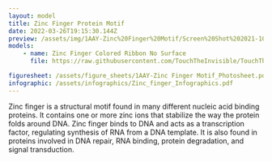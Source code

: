 ```yaml
---
layout: model
title: Zinc Finger Protein Motif
date: 2022-03-26T19:15:30.144Z
preview: /assets/img/1AAY-Zinc%20Finger%20Motif/Screen%20Shot%202021-10-20%20at%2010.46.11%20PM.png
models:
    - name: Zinc Finger Colored Ribbon No Surface
      file: https://raw.githubusercontent.com/TouchTheInvisible/TouchTheInvisible.github.io/master/assets/models/1AAY-Zinc%20Finger%20Motif/1AAY%20ZincFinger%20Colored%20Ribbon%20NoSurface%20DNA%20SolidSurface.dae

figuresheet: /assets/figure_sheets/1AAY-Zinc Finger Motif_Photosheet.pdf
infographic: /assets/infographics/Zinc_finger_Infographics.pdf
---
```

Zinc finger is a structural motif found in many different nucleic acid binding proteins. It contains one or more zinc ions that stabilize the way the protein folds around DNA. Zinc finger binds to DNA and acts as a transcription factor, regulating synthesis of RNA from a DNA template. It is also found in proteins involved in DNA repair, RNA binding, protein degradation, and signal transduction.
